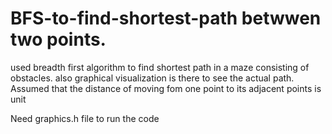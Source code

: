 # BFS-to-find-shortest-path betwwen two points.

used breadth first algorithm to find shortest path in a maze consisting of obstacles.
also graphical visualization is there to see the actual path.
Assumed that the distance of moving fom one point to its adjacent points is unit

Need graphics.h file to run the code
